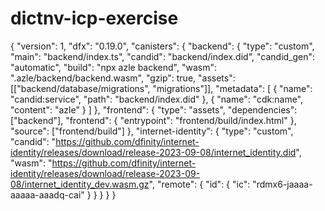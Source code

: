 # dictnv-icp-exercise

{
  "version": 1,
  "dfx": "0.19.0",
  "canisters": {
    "backend": {
      "type": "custom",
      "main": "backend/index.ts",
      "candid": "backend/index.did",
      "candid_gen": "automatic",
      "build": "npx azle backend",
      "wasm": ".azle/backend/backend.wasm",
      "gzip": true,
      "assets": [["backend/database/migrations", "migrations"]],
      "metadata": [
        {
          "name": "candid:service",
          "path": "backend/index.did"
        },
        {
          "name": "cdk:name",
          "content": "azle"
        }
      ]
    },
    "frontend": {
      "type": "assets",
      "dependencies": ["backend"],
      "frontend": {
        "entrypoint": "frontend/build/index.html"
      },
      "source": ["frontend/build"]
    },
    "internet-identity": {
      "type": "custom",
      "candid": "https://github.com/dfinity/internet-identity/releases/download/release-2023-09-08/internet_identity.did",
      "wasm": "https://github.com/dfinity/internet-identity/releases/download/release-2023-09-08/internet_identity_dev.wasm.gz",
      "remote": {
        "id": {
          "ic": "rdmx6-jaaaa-aaaaa-aaadq-cai"
        }
      }
    }
  }
}